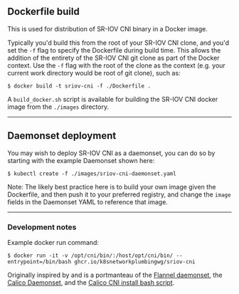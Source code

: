 ## Dockerfile build

This is used for distribution of SR-IOV CNI binary in a Docker image.

Typically you'd build this from the root of your SR-IOV CNI clone, and you'd set the `-f` flag to specify the Dockerfile during build time. This allows the addition of the entirety of the SR-IOV CNI git clone as part of the Docker context. Use the `-f` flag with the root of the clone as the context (e.g. your current work directory would be root of git clone), such as:

```
$ docker build -t sriov-cni -f ./Dockerfile .
```

A `build_docker.sh` script is available for building the SR-IOV CNI docker image from the `./images` directory.

---

## Daemonset deployment

You may wish to deploy SR-IOV CNI as a daemonset, you can do so by starting with the example Daemonset shown here:

```
$ kubectl create -f ./images/sriov-cni-daemonset.yaml
```

Note: The likely best practice here is to build your own image given the Dockerfile, and then push it to your preferred registry, and change the `image` fields in the Daemonset YAML to reference that image.

---

### Development notes

Example docker run command:

```
$ docker run -it -v /opt/cni/bin/:/host/opt/cni/bin/ --entrypoint=/bin/bash ghcr.io/k8snetworkplumbingwg/sriov-cni
```

Originally inspired by and is a portmanteau of the [Flannel daemonset](https://github.com/coreos/flannel/blob/master/Documentation/kube-flannel.yml), the [Calico Daemonset](https://github.com/projectcalico/calico/blob/master/v2.0/getting-started/kubernetes/installation/hosted/k8s-backend-addon-manager/calico-daemonset.yaml), and the [Calico CNI install bash script](https://github.com/projectcalico/cni-plugin/blob/be4df4db2e47aa7378b1bdf6933724bac1f348d0/k8s-install/scripts/install-cni.sh#L104-L153).
